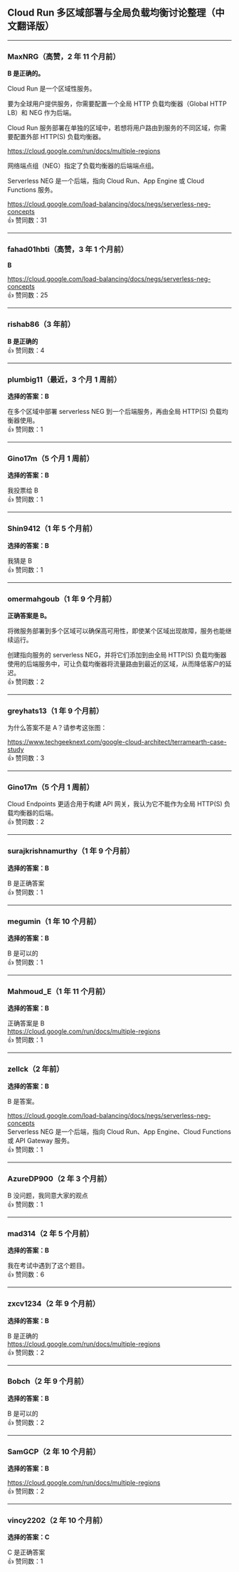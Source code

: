 ## Cloud Run 多区域部署与全局负载均衡讨论整理（中文翻译版）

---

### MaxNRG（高赞，2 年 11 个月前）

**B 是正确的。**

Cloud Run 是一个区域性服务。

要为全球用户提供服务，你需要配置一个全局 HTTP 负载均衡器（Global HTTP LB）和 NEG 作为后端。

Cloud Run 服务部署在单独的区域中，若想将用户路由到服务的不同区域，你需要配置外部 HTTP(S) 负载均衡器。

https://cloud.google.com/run/docs/multiple-regions

网络端点组（NEG）指定了负载均衡器的后端端点组。

Serverless NEG 是一个后端，指向 Cloud Run、App Engine 或 Cloud Functions 服务。

https://cloud.google.com/load-balancing/docs/negs/serverless-neg-concepts  
👍 赞同数：31

---

### fahad01hbti（高赞，3 年 1 个月前）

**B**

https://cloud.google.com/load-balancing/docs/negs/serverless-neg-concepts  
👍 赞同数：25

---

### rishab86（3 年前）

**B 是正确的**  
👍 赞同数：4

---

### plumbig11（最近，3 个月 1 周前）

**选择的答案：B**

在多个区域中部署 serverless NEG 到一个后端服务，再由全局 HTTP(S) 负载均衡器使用。  
👍 赞同数：1

---

### Gino17m（5 个月 1 周前）

**选择的答案：B**

我投票给 B  
👍 赞同数：1

---

### Shin9412（1 年 5 个月前）

**选择的答案：B**

我猜是 B  
👍 赞同数：1

---

### omermahgoub（1 年 9 个月前）

**正确答案是 B。**

将微服务部署到多个区域可以确保高可用性，即使某个区域出现故障，服务也能继续运行。

创建指向服务的 serverless NEG，并将它们添加到由全局 HTTP(S) 负载均衡器使用的后端服务中，可让负载均衡器将流量路由到最近的区域，从而降低客户的延迟。  
👍 赞同数：2

---

### greyhats13（1 年 9 个月前）

为什么答案不是 A？请参考这张图：

https://www.techgeeknext.com/google-cloud-architect/terramearth-case-study  
👍 赞同数：3

---

### Gino17m（5 个月 1 周前）

Cloud Endpoints 更适合用于构建 API 网关，我认为它不能作为全局 HTTP(S) 负载均衡器的后端。  
👍 赞同数：2

---

### surajkrishnamurthy（1 年 9 个月前）

**选择的答案：B**

B 是正确答案  
👍 赞同数：1

---

### megumin（1 年 10 个月前）

**选择的答案：B**

B 是可以的  
👍 赞同数：1

---

### Mahmoud_E（1 年 11 个月前）

**选择的答案：B**

正确答案是 B  
https://cloud.google.com/run/docs/multiple-regions  
👍 赞同数：1

---

### zellck（2 年前）

**选择的答案：B**

B 是答案。

https://cloud.google.com/load-balancing/docs/negs/serverless-neg-concepts  
Serverless NEG 是一个后端，指向 Cloud Run、App Engine、Cloud Functions 或 API Gateway 服务。  
👍 赞同数：1

---

### AzureDP900（2 年 3 个月前）

B 没问题，我同意大家的观点  
👍 赞同数：1

---

### mad314（2 年 5 个月前）

**选择的答案：B**

我在考试中遇到了这个题目。  
👍 赞同数：6

---

### zxcv1234（2 年 9 个月前）

**选择的答案：B**

B 是正确的  
https://cloud.google.com/run/docs/multiple-regions  
👍 赞同数：2

---

### Bobch（2 年 9 个月前）

**选择的答案：B**

B 是可以的  
👍 赞同数：2

---

### SamGCP（2 年 10 个月前）

**选择的答案：B**

https://cloud.google.com/run/docs/multiple-regions  
👍 赞同数：2

---

### vincy2202（2 年 10 个月前）

**选择的答案：C**

C 是正确答案  
👍 赞同数：1
